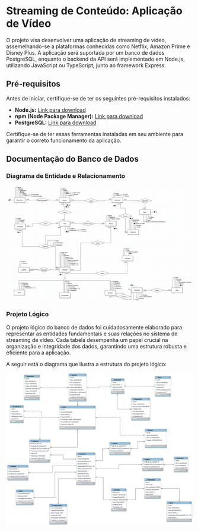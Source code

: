 # **Streaming de Conteúdo: Aplicação de Vídeo**

O projeto visa desenvolver uma aplicação de streaming de vídeo, assemelhando-se a plataformas conhecidas como Netflix, Amazon Prime e Disney Plus. A aplicação será suportada por um banco de dados PostgreSQL, enquanto o backend da API será implementado em Node.js, utilizando JavaScript ou TypeScript, junto ao framework Express.

## Pré-requisitos

Antes de iniciar, certifique-se de ter os seguintes pré-requisitos instalados:

- **Node.js:** [Link para download](https://nodejs.org/)
- **npm (Node Package Manager):** [Link para download](https://www.npmjs.com/)
- **PostgreSQL:** [Link para download](https://www.postgresql.org/)

Certifique-se de ter essas ferramentas instaladas em seu ambiente para garantir o correto funcionamento da aplicação.

## Documentação do Banco de Dados

### Diagrama de Entidade e Relacionamento

![Diagrama Entidade e Relacionamento](./Diagrama.PNG)

### Projeto Lógico

O projeto lógico do banco de dados foi cuidadosamente elaborado para representar as entidades fundamentais e suas relações no sistema de streaming de vídeo. Cada tabela desempenha um papel crucial na organização e integridade dos dados, garantindo uma estrutura robusta e eficiente para a aplicação.

A seguir está o diagrama que ilustra a estrutura do projeto lógico:

![Projeto Lógico](./Projeto%20Logico.png)
